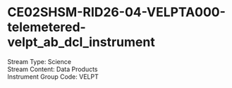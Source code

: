 # CE02SHSM-RID26-04-VELPTA000-telemetered-velpt_ab_dcl_instrument

Stream Type: Science<br>
Stream Content: Data Products<br>
Instrument Group Code: VELPT<br>
